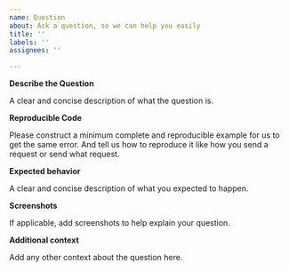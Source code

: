```yaml
---
name: Question
about: Ask a question, so we can help you easily
title: ''
labels: ''
assignees: ''

---
```


**Describe the Question**

A clear and concise description of what the question is.

**Reproducible Code**

Please construct a minimum complete and reproducible example for us to get the same error. And tell us how to reproduce it like how you send a request or send what request.

**Expected behavior**

A clear and concise description of what you expected to happen.

**Screenshots**

If applicable, add screenshots to help explain your question.

**Additional context**

Add any other context about the question here.
